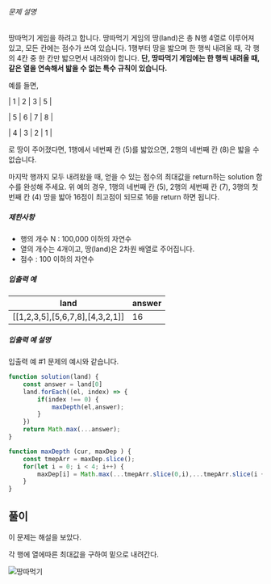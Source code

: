 ###### 문제 설명

땅따먹기 게임을 하려고 합니다. 땅따먹기 게임의 땅(land)은 총 N행 4열로 이루어져 있고, 모든 칸에는 점수가 쓰여 있습니다. 1행부터 땅을 밟으며 한 행씩 내려올 때, 각 행의 4칸 중 한 칸만 밟으면서 내려와야 합니다. **단, 땅따먹기 게임에는 한 행씩 내려올 때, 같은 열을 연속해서 밟을 수 없는 특수 규칙이 있습니다.**

예를 들면,

| 1 | 2 | 3 | 5 |

| 5 | 6 | 7 | 8 |

| 4 | 3 | 2 | 1 |

로 땅이 주어졌다면, 1행에서 네번째 칸 (5)를 밟았으면, 2행의 네번째 칸 (8)은 밟을 수 없습니다.

마지막 행까지 모두 내려왔을 때, 얻을 수 있는 점수의 최대값을 return하는 solution 함수를 완성해 주세요. 위 예의 경우, 1행의 네번째 칸 (5), 2행의 세번째 칸 (7), 3행의 첫번째 칸 (4) 땅을 밟아 16점이 최고점이 되므로 16을 return 하면 됩니다.

##### 제한사항

- 행의 개수 N : 100,000 이하의 자연수
- 열의 개수는 4개이고, 땅(land)은 2차원 배열로 주어집니다.
- 점수 : 100 이하의 자연수

##### 입출력 예

| land                            | answer |
| ------------------------------- | ------ |
| [[1,2,3,5],[5,6,7,8],[4,3,2,1]] | 16     |

##### 입출력 예 설명

입출력 예 #1
문제의 예시와 같습니다.



```javascript
function solution(land) {
    const answer = land[0]
    land.forEach((el, index) => {
        if(index !== 0) {
            maxDepth(el,answer);
        }
    })
    return Math.max(...answer);
}

function maxDepth (cur, maxDep ) {
    const tmepArr = maxDep.slice();
    for(let i = 0; i < 4; i++) {
        maxDep[i] = Math.max(...tmepArr.slice(0,i),...tmepArr.slice(i + 1)) + cur[i]
    }
}
```





## 풀이

이 문제는 해설을 보았다.

각 행에 열에따른 최대값을 구하여 밑으로 내려간다.



![땅따먹기](https://nearbyfriends.s3.ap-northeast-2.amazonaws.com/doc_img/%E1%84%84%E1%85%A1%E1%86%BC%E1%84%84%E1%85%A1%E1%84%86%E1%85%A5%E1%86%A8%E1%84%80%E1%85%B5.jpeg)